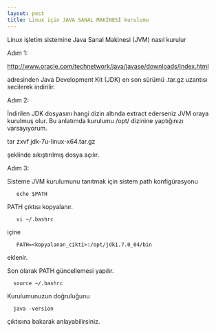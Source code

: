 ```yaml
---
layout: post
title: Linux için JAVA SANAL MAKİNESİ kurulumu
---
```



Linux işletim sistemine Java Sanal Makinesi (JVM) nasıl kurulur

Adım 1:

 http://www.oracle.com/technetwork/java/javase/downloads/index.html

adresinden Java Development Kit (JDK) en son sürümü .tar.gz uzantısı
secilerek indirilir.



Adım 2:
  
   İndirilen JDK dosyasını hangi dizin altında extract ederseniz
   JVM oraya kurulmuş olur.
   Bu anlatımda kurulumu /opt/ dizinine yaptığınızı varsayıyorum.

 

   tar zxvf jdk-7u<version>-linux-x64.tar.gz

şeklinde sıkıştırılmış dosya açılır.

Adım 3:

      
  Sisteme JVM kurulumunu tanıtmak için sistem path konfigürasyonu
       
       echo $PATH
 
PATH çıktısı kopyalanır.

       vi ~/.bashrc

içine 
 
       PATH=<kopyalanan_cikti>:/opt/jdk1.7.0_04/bin  
eklenir.

Son olarak PATH güncellemesi yapılır.

      source ~/.bashrc

Kurulumunuzun doğruluğunu

      java -version

çıktısına bakarak anlayabilirsiniz.


